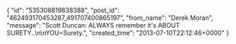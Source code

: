  {
   "id": "535308819838388",
   "post_id": "462493170453287_491707400865197",
   "from_name": "Derek Moran",
   "message": "Scott Duncan: ALWAYS remember it's ABOUT SURETY..\n\nYOU=Surety.",
   "created_time": "2013-07-10T22:12:46+0000"
 }
